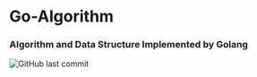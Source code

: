 # Go-Algorithm
### Algorithm and Data Structure Implemented by Golang
![GitHub last commit](https://img.shields.io/github/last-commit/brucesniper/go-algorithm)
